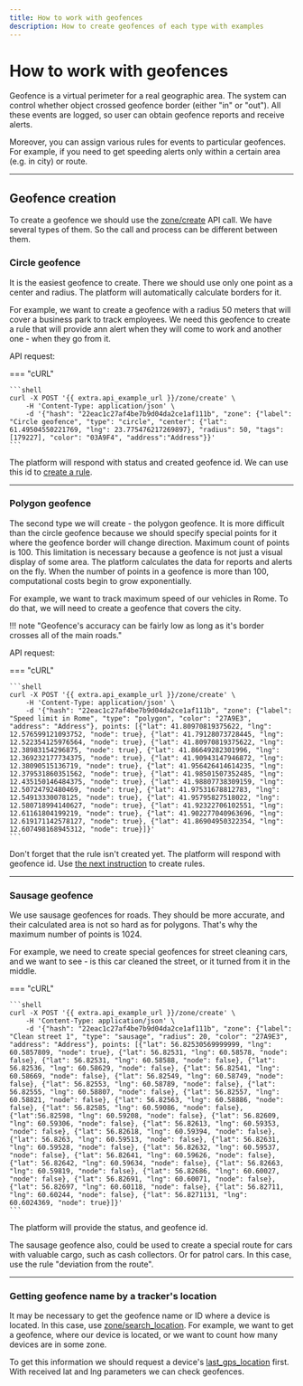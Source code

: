 ```yaml
---
title: How to work with geofences
description: How to create geofences of each type with examples
---
```


# How to work with geofences

Geofence is a virtual perimeter for a real geographic area. The system can control whether object crossed geofence border
(either "in" or "out"). All these events are logged, so user can obtain geofence reports and receive alerts.

Moreover, you can assign various rules for events to particular geofences. For example, if you need to get speeding alerts
only within a certain area (e.g. in city) or route.

***

## Geofence creation

To create a geofence we should use the [zone/create](../resources/tracking/zone/index.md) API call. We have several types
of them. So the call and process can be different between them.

### Circle geofence

It is the easiest geofence to create. There we should use only one point as a center and radius. The platform will automatically
calculate borders for it.

For example, we want to create a geofence with a radius 50 meters that will cover a business park to track employees.
We need this geofence to create a rule that will provide ann alert when they will come to work and another one - when 
they go from it.

API request:

=== "cURL"

    ```shell
    curl -X POST '{{ extra.api_example_url }}/zone/create' \
        -H 'Content-Type: application/json' \ 
        -d '{"hash": "22eac1c27af4be7b9d04da2ce1af111b", "zone": {"label": "Circle geofence", "type": "circle", "center": {"lat": 61.49504550221769, "lng": 23.775476217269897}, "radius": 50, "tags": [179227], "color": "03A9F4", "address":"Address"}}'
    ```

The platform will respond with status and created geofence id. We can use this id to [create a rule](./use-rules.md).

***

### Polygon geofence

The second type we will create - the polygon geofence. It is more difficult than the circle geofence because we should 
specify special points for it where the geofence border will change direction. Maximum count of points is 100. This 
limitation is necessary because a geofence is not just a visual display of some area. The platform calculates the data 
for reports and alerts on the fly. When the number of points in a geofence is more than 100, computational costs begin 
to grow exponentially.

For example, we want to track maximum speed of our vehicles in Rome. To do that, we will need to create a geofence that 
covers the city.

!!! note "Geofence's accuracy can be fairly low as long as it's border crosses all of the main roads."

API request:

=== "cURL"

    ```shell
    curl -X POST '{{ extra.api_example_url }}/zone/create' \
        -H 'Content-Type: application/json' \ 
        -d '{"hash": "22eac1c27af4be7b9d04da2ce1af111b", "zone": {"label": "Speed limit in Rome", "type": "polygon", "color": "27A9E3", "address": "Address"}, points: [{"lat": 41.80970819375622, "lng": 12.576599121093752, "node": true}, {"lat": 41.79128073728445, "lng": 12.522354125976564, "node": true}, {"lat": 41.80970819375622, "lng": 12.38983154296875, "node": true}, {"lat": 41.86649282301996, "lng": 12.369232177734375, "node": true}, {"lat": 41.90943147946872, "lng": 12.38090515136719, "node": true}, {"lat": 41.956426414614235, "lng": 12.379531860351562, "node": true}, {"lat": 41.98501507352485, "lng": 12.435150146484375, "node": true}, {"lat": 41.98807738309159, "lng": 12.50724792480469, "node": true}, {"lat": 41.97531678812783, "lng": 12.54913330078125, "node": true}, {"lat": 41.95795827518022, "lng": 12.580718994140627, "node": true}, {"lat": 41.92322706102551, "lng": 12.61161804199219, "node": true}, {"lat": 41.902277040963696, "lng": 12.619171142578127, "node": true}, {"lat": 41.86904950322354, "lng": 12.607498168945312, "node": true}]}'
    ```

Don't forget that the rule isn't created yet. The platform will respond with geofence id. Use [the next instruction](./use-rules.md) to create rules.

***

### Sausage geofence

We use sausage geofences for roads. They should be more accurate, and their calculated area is not so hard as for polygons.
That's why the maximum number of points is 1024. 

For example, we need to create special geofences for street cleaning cars, and we want to see - is this car cleaned the 
street, or it turned from it in the middle.

=== "cURL"

    ```shell
    curl -X POST '{{ extra.api_example_url }}/zone/create' \
        -H 'Content-Type: application/json' \
        -d '{"hash": "22eac1c27af4be7b9d04da2ce1af111b", "zone": {"label": "Clean street 1", "type": "sausage", "radius": 20, "color": "27A9E3", "address": "Address"}, points: [{"lat": 56.82530569999999, "lng": 60.5857809, "node": true}, {"lat": 56.82531, "lng": 60.58578, "node": false}, {"lat": 56.82531, "lng": 60.58588, "node": false}, {"lat": 56.82536, "lng": 60.58629, "node": false}, {"lat": 56.82541, "lng": 60.58669, "node": false}, {"lat": 56.82549, "lng": 60.58749, "node": false}, {"lat": 56.82553, "lng": 60.58789, "node": false}, {"lat": 56.82555, "lng": 60.58807, "node": false}, {"lat": 56.82557, "lng": 60.58821, "node": false}, {"lat": 56.82563, "lng": 60.58886, "node": false}, {"lat": 56.82585, "lng": 60.59086, "node": false}, {"lat":56.82598, "lng": 60.59208, "node": false}, {"lat": 56.82609, "lng": 60.59306, "node": false}, {"lat": 56.82613, "lng": 60.59353, "node": false}, {"lat": 56.82618, "lng": 60.59394, "node": false}, {"lat": 56.8263, "lng": 60.59513, "node": false}, {"lat": 56.82631, "lng": 60.59528, "node": false}, {"lat": 56.82632, "lng": 60.59537, "node": false}, {"lat": 56.82641, "lng": 60.59626, "node": false}, {"lat": 56.82642, "lng": 60.59634, "node": false}, {"lat": 56.82663, "lng": 60.59819, "node": false}, {"lat": 56.82686, "lng": 60.60027, "node": false}, {"lat": 56.82691, "lng": 60.60071, "node": false}, {"lat": 56.82697, "lng": 60.60118, "node": false}, {"lat": 56.82711, "lng": 60.60244, "node": false}, {"lat": 56.8271131, "lng": 60.6024369, "node": true}]}'
    ```

The platform will provide the status, and geofence id.

The sausage geofence also, could be used to create a special route for cars with valuable cargo, such as cash collectors.
Or for patrol cars. In this case, use the rule "deviation from the route".

***

### Getting geofence name by a tracker's location

It may be necessary to get the geofence name or ID where a device is located. In this case, 
use [zone/search_location](../resources/tracking/zone/index.md#search_location). For example, we want to get a geofence, 
where our device is located, or we want to count how many devices are in some zone.

To get this information we should request a device's [last_gps_location](../resources/tracking/tracker/index.md#get_last_gps_point) 
first. With received lat and lng parameters we can check geofences. 